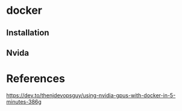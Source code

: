 # docker

## Installation

## Nvida


# References 
https://dev.to/thenjdevopsguy/using-nvidia-gpus-with-docker-in-5-minutes-386g
